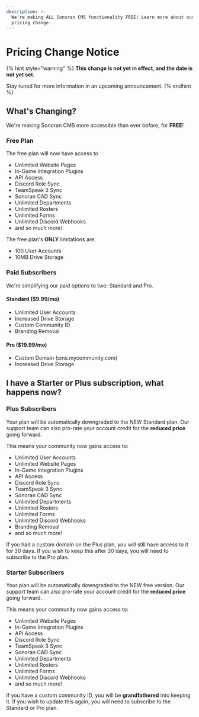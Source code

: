```yaml
---
description: >-
  We're making ALL Sonoran CMS functionality FREE! Learn more about our upcoming
  pricing change.
---
```


# Pricing Change Notice

{% hint style="warning" %}
**This change is not yet in effect, and the date is not yet set.**

Stay tuned for more information in an upcoming announcement.
{% endhint %}

## What's Changing?

We're making Sonoran CMS more accessible than ever before, for **FREE**!

### Free Plan

The free plan will now have access to&#x20;

* Unlimited Website Pages
* In-Game Integration Plugins
* API Access
* Discord Role Sync
* TeamSpeak 3 Sync
* Sonoran CAD Sync
* Unlimited Departments
* Unlimited Rosters
* Unlimited Forms
* Unlimited Discord Webhooks
* and so much more!

The free plan's **ONLY** limitations are:

* 100 User Accounts
* 10MB Drive Storage

### Paid Subscribers

We're simplifying our paid options to two: Standard and Pro.

#### Standard ($9.99/mo)

* Unlimited User Accounts
* Increased Drive Storage
* Custom Community ID
* Branding Removal

#### Pro ($19.99/mo)

* Custom Domain (cms.mycommunity.com)
* Increased Drive Storage

## I have a Starter or Plus subscription, what happens now?

### Plus Subscribers

Your plan will be automatically downgraded to the NEW Standard plan. Our support team can also pro-rate your account credit for the **reduced price** going forward.

This means your community now gains access to:

* Unlimited User Accounts
* Unlimited Website Pages
* In-Game Integration Plugins
* API Access
* Discord Role Sync
* TeamSpeak 3 Sync
* Sonoran CAD Sync
* Unlimited Departments
* Unlimited Rosters
* Unlimited Forms
* Unlimited Discord Webhooks
* Branding Removal
* and so much more!

If you had a custom domain on the Plus plan, you will still have access to it for 30 days. If you wish to keep this after 30 days, you will need to subscribe to the Pro plan.

### Starter Subscribers

Your plan will be automatically downgraded to the NEW free version. Our support team can also pro-rate your account credit for the **reduced price** going forward.

This means your community now gains access to:

* Unlimited Website Pages
* In-Game Integration Plugins
* API Access
* Discord Role Sync
* TeamSpeak 3 Sync
* Sonoran CAD Sync
* Unlimited Departments
* Unlimited Rosters
* Unlimited Forms
* Unlimited Discord Webhooks
* and so much more!

If you have a custom community ID, you will be **grandfathered** into keeping it. If you wish to update this again, you will need to subscribe to the Standard or Pro plan.
